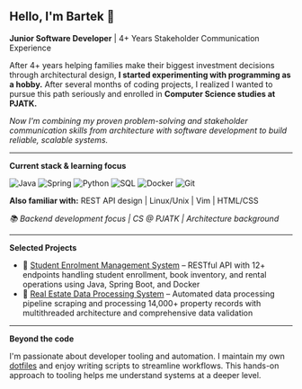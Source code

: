 ## Hello, I'm Bartek 👋

**Junior Software Developer** | 4+ Years Stakeholder Communication Experience

After 4+ years helping families make their biggest investment decisions through architectural design, **I started experimenting with programming as a hobby.** After several months of coding projects, I realized I wanted to pursue this path seriously and enrolled in **Computer Science studies at PJATK.**

_Now I'm combining my proven problem-solving and stakeholder communication skills from architecture with software development to build reliable, scalable systems._

---

**Current stack & learning focus**

![Java](https://img.shields.io/badge/Java-ED8B00?style=flat&logo=java&logoColor=white)
![Spring](https://img.shields.io/badge/Spring-6DB33F?style=flat&logo=spring&logoColor=white)
![Python](https://img.shields.io/badge/Python-3776AB?style=flat&logo=python&logoColor=white)
![SQL](https://img.shields.io/badge/SQL-4479A1?style=flat&logo=postgresql&logoColor=white)
![Docker](https://img.shields.io/badge/Docker-2496ED?style=flat&logo=docker&logoColor=white)
![Git](https://img.shields.io/badge/Git-F05032?style=flat&logo=git&logoColor=white)

**Also familiar with:** REST API design | Linux/Unix | Vim | HTML/CSS

_📚 Backend development focus | CS @ PJATK | Architecture background_

---

**Selected Projects**

- 📍 [Student Enrolment Management System](https://github.com/bartlomiej-milosz/student-enrolment-app.git) – RESTful API with 12+ endpoints handling student enrollment, book inventory, and rental operations using Java, Spring Boot, and Docker
- 📍 [Real Estate Data Processing System](https://github.com/bartlomiej-milosz/warsaw-property-analysis.git) – Automated data processing pipeline scraping and processing 14,000+ property records with multithreaded architecture and comprehensive data validation

---

**Beyond the code**

I'm passionate about developer tooling and automation. I maintain my own [dotfiles]([link](https://github.com/bartlomiej-milosz/dotfiles.git)) and enjoy writing scripts to streamline workflows. This hands-on approach to tooling helps me understand systems at a deeper level.
